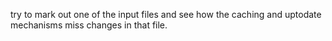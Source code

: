 try to mark out one of the input files and see how the
caching and uptodate mechanisms miss changes in that file.
